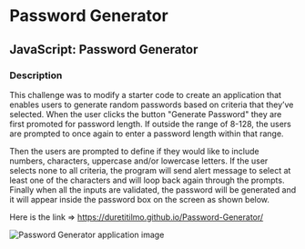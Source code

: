 # Password Generator

## JavaScript: Password Generator

### Description

This challenge was to modify a starter code to create an application that enables users to generate random passwords based on criteria that they’ve selected. When the user clicks the button "Generate Password" they are first promoted for password length. If outside the range of 8-128, the users are prompted to once again to enter a password length within that range. 

Then the users are prompted to define if they would like to include numbers, characters, uppercase and/or lowercase letters. If the user selects none to all criteria, the program will send alert message to select at least one of the characters and will loop back again through the prompts. Finally when all the inputs are validated, the password will be generated and it will appear inside the password box on the screen as shown below.

Here is the link => https://duretitilmo.github.io/Password-Generator/

![Password Generator application image](Screenshot%20(10).png)
